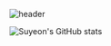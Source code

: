 <!-- ## Hi there 👋 -->

<!--
**yeoniii20/yeoniii20** is a ✨ _special_ ✨ repository because its `README.md` (this file) appears on your GitHub profile.

Here are some ideas to get you started:

- 🔭 I’m currently working on ...
- 🌱 I’m currently learning ...
- 👯 I’m looking to collaborate on ...
- 🤔 I’m looking for help with ...
- 💬 Ask me about ...
- 📫 How to reach me: ...
- 😄 Pronouns: ...
- ⚡ Fun fact: ...
-->

![header](https://capsule-render.vercel.app/api?type=rounded&color=373f51&height=300&section=header&text=Hi%20I'm%20Suyeon&fontSize=70&fontColor=ebcfb2&radius=20)

![Suyeon's GitHub stats](https://github-readme-stats.vercel.app/api?username=yeoniii20&show_icons=true&theme=calm)





